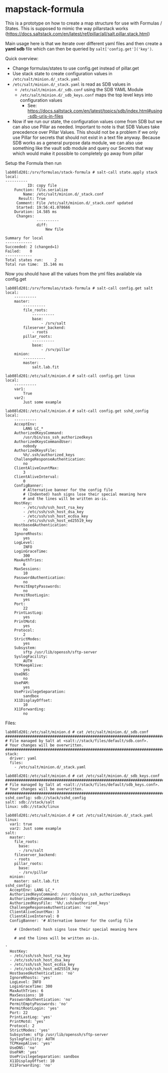 mapstack-formula
======

This is a prototype on how to create a map structure for use with Formulas / States. This is supposed to mimic the way pillarstack works (https://docs.saltstack.com/en/latest/ref/pillar/all/salt.pillar.stack.html)

Main usage here is that we iterate over different yaml files and then create a **yaml sdb** file which can then be queried by `salt['config.get']('key')`. 

Quick overview:
- Change formulas/states to use config.get instead of pillar.get 
- Use stack state to create configuration values in `/etc/salt/minion.d/_stack.yaml`
- `/etc/salt/minion.d/_stack.yaml` is read as SDB values in 
  - `/etc/salt/minion.d/_sdb.conf` using the SDB YAML Module
  - `/etc/salt/minion.d/_sdb_keys.conf` maps the top level keys into configuration values
     - See: https://docs.saltstack.com/en/latest/topics/sdb/index.html#using-sdb-uris-in-files
- Now if we run our state, the configuration values come from SDB but we can also use Pillar as needed.
Important to note is that SDB Values take precedence over Pillar Values. This should not be a problem if we only use Pillar for secrets that should not exist in a text file anyway. 
Because SDB works as a general purpose data module, we can also use something like the vault sdb module and query our Secrets that way which would make it possible to completely go away from pillar  


Setup the Formula then run 
```
lab08ld201:/srv/formulas/stack-formula # salt-call state.apply stack
local:
----------
          ID: copy file
    Function: file.serialize
        Name: /etc/salt/minion.d/_stack.conf
      Result: True
     Comment: File /etc/salt/minion.d/_stack.conf updated
     Started: 19:56:41.078666
    Duration: 14.585 ms
     Changes:
              ----------
              diff:
                  New file

Summary for local
------------
Succeeded: 2 (changed=1)
Failed:    0
------------
Total states run:     2
Total run time:  15.146 ms
```

Now you should have all the values from the yml files available via config.get

```
lab08ld201:/srv/formulas/stack-formula # salt-call config.get salt
local:
    ----------
    master:
        ----------
        file_roots:
            ----------
            base:
                - /srv/salt
        fileserver_backend:
            - roots
        pillar_roots:
            ----------
            base:
                - /srv/pillar
    minion:
        ----------
        master:
            salt.lab.fit

lab08ld201:/etc/salt/minion.d # salt-call config.get linux
local:
    ----------
    var1:
        True
    var2:
        Just some example

```

```
lab08ld201:/etc/salt/minion.d # salt-call config.get sshd_config
local:
    ----------
    AcceptEnv:
        LANG LC_*
    AuthorizedKeysCommand:
        /usr/bin/sss_ssh_authorizedkeys
    AuthorizedKeysCommandUser:
        nobody
    AuthorizedKeysFile:
        %h/.ssh/authorized_keys
    ChallengeResponseAuthentication:
        no
    ClientAliveCountMax:
        3
    ClientAliveInterval:
        0
    ConfigBanner:
        # Alternative banner for the config file
        # (Indented) hash signs lose their special meaning here
        # and the lines will be written as-is.
    HostKey:
        - /etc/ssh/ssh_host_rsa_key
        - /etc/ssh/ssh_host_dsa_key
        - /etc/ssh/ssh_host_ecdsa_key
        - /etc/ssh/ssh_host_ed25519_key
    HostbasedAuthentication:
        no
    IgnoreRhosts:
        yes
    LogLevel:
        INFO
    LoginGraceTime:
        300
    MaxAuthTries:
        6
    MaxSessions:
        10
    PasswordAuthentication:
        no
    PermitEmptyPasswords:
        no
    PermitRootLogin:
        yes
    Port:
        22
    PrintLastLog:
        yes
    PrintMotd:
        yes
    Protocol:
        2
    StrictModes:
        yes
    Subsystem:
        sftp /usr/lib/openssh/sftp-server
    SyslogFacility:
        AUTH
    TCPKeepAlive:
        yes
    UseDNS:
        no
    UsePAM:
        yes
    UsePrivilegeSeparation:
        sandbox
    X11DisplayOffset:
        10
    X11Forwarding:
        no
```

Files:
```
lab08ld201:/etc/salt/minion.d # cat /etc/salt/minion.d/_sdb.conf
########################################################################
# File managed by Salt at <salt://stack/files/default/sdb.conf>.
# Your changes will be overwritten.
########################################################################
stack:
  driver: yaml
  files:
    - /etc/salt/minion.d/_stack.yaml
```

```
lab08ld201:/etc/salt/minion.d # cat /etc/salt/minion.d/_sdb_keys.conf
########################################################################
# File managed by Salt at <salt://stack/files/default/sdb_keys.conf>.
# Your changes will be overwritten.
########################################################################
sshd_config: sdb://stack/sshd_config
salt: sdb://stack/salt
linux: sdb://stack/linux
```

```
lab08ld201:/etc/salt/minion.d # cat /etc/salt/minion.d/_stack.yaml
linux:
  var1: true
  var2: Just some example
salt:
  master:
    file_roots:
      base:
      - /srv/salt
    fileserver_backend:
    - roots
    pillar_roots:
      base:
      - /srv/pillar
  minion:
    master: salt.lab.fit
sshd_config:
  AcceptEnv: LANG LC_*
  AuthorizedKeysCommand: /usr/bin/sss_ssh_authorizedkeys
  AuthorizedKeysCommandUser: nobody
  AuthorizedKeysFile: '%h/.ssh/authorized_keys'
  ChallengeResponseAuthentication: 'no'
  ClientAliveCountMax: 3
  ClientAliveInterval: 0
  ConfigBanner: '# Alternative banner for the config file

    # (Indented) hash signs lose their special meaning here

    # and the lines will be written as-is.

'
  HostKey:
  - /etc/ssh/ssh_host_rsa_key
  - /etc/ssh/ssh_host_dsa_key
  - /etc/ssh/ssh_host_ecdsa_key
  - /etc/ssh/ssh_host_ed25519_key
  HostbasedAuthentication: 'no'
  IgnoreRhosts: 'yes'
  LogLevel: INFO
  LoginGraceTime: 300
  MaxAuthTries: 6
  MaxSessions: 10
  PasswordAuthentication: 'no'
  PermitEmptyPasswords: 'no'
  PermitRootLogin: 'yes'
  Port: 22
  PrintLastLog: 'yes'
  PrintMotd: 'yes'
  Protocol: 2
  StrictModes: 'yes'
  Subsystem: sftp /usr/lib/openssh/sftp-server
  SyslogFacility: AUTH
  TCPKeepAlive: 'yes'
  UseDNS: 'no'
  UsePAM: 'yes'
  UsePrivilegeSeparation: sandbox
  X11DisplayOffset: 10
  X11Forwarding: 'no'
```
